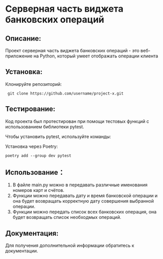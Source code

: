 # Серверная часть виджета банковских операций

## Описание:

Проект серверная часть виджета банковских операций - это веб-приложение на Python, который умеет отображать операции клиента


## Установка:

 Клонируйте репозиторий:
````
 git clone https://github.com/username/project-x.git
````

## Тестирование:

Код проекта был протестирован при помощи
тестовых функций с использованием библиотеки pytest.

Чтобы установить pytest, используйте команды:

Установка через Poetry:
````
poetry add --group dev pytest
````
 ## Использование：
 
1. В файле main.ру можно в передавать различные именования номеров карт и счётов.
2. Функции можно передавать дату и время банковской операции и она будет возвращать корректную дату совершения выбранной операции.
3. Функции можно передать список всех банковских операция, она будет возвращать список необходмых операций.


## Документация:

Для получения дополнительной информации обратитесь к документации.
